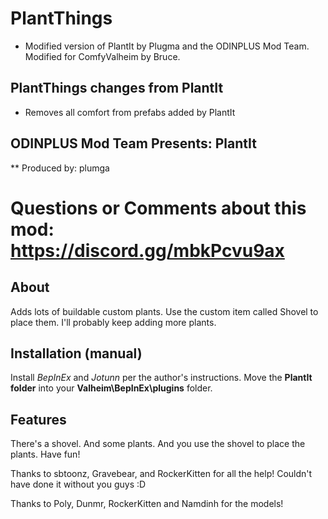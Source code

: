 # PlantThings 
* Modified version of PlantIt by Plugma and the ODINPLUS Mod Team. Modified for ComfyValheim by Bruce.

## PlantThings changes from PlantIt

* Removes all comfort from prefabs added by PlantIt

## ODINPLUS Mod Team Presents: PlantIt
** Produced by: plumga
# Questions or Comments about this mod: https://discord.gg/mbkPcvu9ax

## About
Adds lots of buildable custom plants. Use the custom item called Shovel to place them. I'll probably keep adding more plants.

## Installation (manual)
Install *BepInEx* and *Jotunn* per the author's instructions.
Move the **PlantIt folder** into your **Valheim\BepInEx\plugins** folder.

## Features
There's a shovel. And some plants. And you use the shovel to place the plants. Have fun!

Thanks to sbtoonz, Gravebear, and RockerKitten for all the help! Couldn't have done it without you guys :D

Thanks to Poly, Dunmr, RockerKitten and Namdinh for the models!
